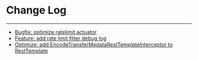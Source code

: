# Change Log
---

- [Bugfix: optimize ratelimit actuator](https://github.com/Tencent/spring-cloud-tencent/pull/420)
- [Feature: add rate limit filter debug log](https://github.com/Tencent/spring-cloud-tencent/pull/437)
- [Optimize: add EncodeTransferMedataRestTemplateInterceptor to RestTemplate](https://github.com/Tencent/spring-cloud-tencent/pull/440)